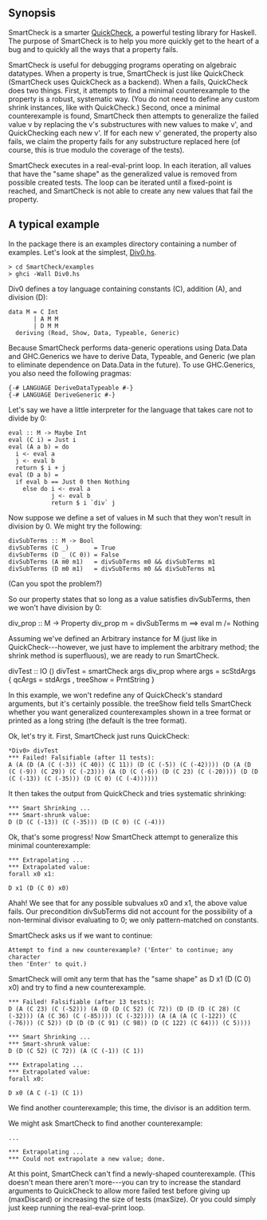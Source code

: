 Synopsis
--------------------------------

SmartCheck is a smarter
[QuickCheck](http://hackage.haskell.org/package/QuickCheck), a powerful testing
library for Haskell.  The purpose of SmartCheck is to help you more quickly get
to the heart of a bug and to quickly all the ways that a property fails.

SmartCheck is useful for debugging programs operating on algebraic datatypes.
When a property is true, SmartCheck is just like QuickCheck (SmartCheck uses
QuickCheck as a backend).  When a fails, QuickCheck does two things.  First, it
attempts to find a minimal counterexample to the property is a robust,
systematic way.  (You do not need to define any custom shrink instances, like
with QuickCheck.)  Second, once a minimal counterexample is found, SmartCheck
then attempts to generalize the failed value v by replacing the v's
substructures with new values to make v', and QuickChecking each new v'.  If for
each new v' generated, the property also fails, we claim the property fails for
any substructure replaced here (of course, this is true modulo the coverage of
the tests).

SmartCheck executes in a real-eval-print loop.  In each iteration, all values
that have the "same shape" as the generalized value is removed from possible
created tests.  The loop can be iterated until a fixed-point is reached, and
SmartCheck is not able to create any new values that fail the property.

A typical example
--------------------------------

In the package there is an examples directory containing a number of examples.
Let's look at the simplest,
[Div0.hs](https://github.com/leepike/SmartCheck/blob/master/examples/Div0.hs).

    > cd SmartCheck/examples
    > ghci -Wall Div0.hs

Div0 defines a toy language containing constants (C), addition (A), and division
(D):

    data M = C Int
           | A M M
           | D M M
      deriving (Read, Show, Data, Typeable, Generic)

Because SmartCheck performs data-generic operations using Data.Data and
GHC.Generics we have to derive Data, Typeable, and Generic (we plan to eliminate
dependence on Data.Data in the future).  To use GHC.Generics, you also need the
following pragmas:

    {-# LANGUAGE DeriveDataTypeable #-}
    {-# LANGUAGE DeriveGeneric #-}

Let's say we have a little interpreter for the language that takes care not to
divide by 0:

    eval :: M -> Maybe Int
    eval (C i) = Just i
    eval (A a b) = do
      i <- eval a 
      j <- eval b
      return $ i + j
    eval (D a b) = 
      if eval b == Just 0 then Nothing 
        else do i <- eval a 
                j <- eval b
                return $ i `div` j

Now suppose we define a set of values in M such that they won't result in
division by 0.  We might try the following:

    divSubTerms :: M -> Bool
    divSubTerms (C _)       = True
    divSubTerms (D _ (C 0)) = False
    divSubTerms (A m0 m1)   = divSubTerms m0 && divSubTerms m1
    divSubTerms (D m0 m1)   = divSubTerms m0 && divSubTerms m1

(Can you spot the problem?)

So our property states that so long as a value satisfies divSubTerms, then we
won't have division by 0:

div_prop :: M -> Property
div_prop m = divSubTerms m ==> eval m /= Nothing

Assuming we've defined an Arbitrary instance for M (just like in
QuickCheck---however, we just have to implement the arbitrary method; the shrink
method is superfluous), we are ready to run SmartCheck.

divTest :: IO ()
divTest = smartCheck args div_prop
  where 
  args = scStdArgs { qcArgs   = stdArgs 
                   , treeShow = PrntString }

In this example, we won't redefine any of QuickCheck's standard arguments, but
it's certainly possible.  the treeShow field tells SmartCheck whether you want
generalized counterexamples shown in a tree format or printed as a long string
(the default is the tree format).

Ok, let's try it.  First, SmartCheck just runs QuickCheck:

    *Div0> divTest 
    *** Failed! Falsifiable (after 11 tests):  
    A (A (D (A (C (-3)) (C 40)) (C 11)) (D (C (-5)) (C (-42)))) (D (A (D (C (-9)) (C 29)) (C (-23))) (A (D (C (-6)) (D (C 23) (C (-20)))) (D (D (C (-13)) (C (-35))) (D (C 0) (C (-4))))))

It then takes the output from QuickCheck and tries systematic shrinking:

    *** Smart Shrinking ... 
    *** Smart-shrunk value:
    D (D (C (-13)) (C (-35))) (D (C 0) (C (-4)))

Ok, that's some progress!  Now SmartCheck attempt to generalize this minimal counterexample:

    *** Extrapolating ...
    *** Extrapolated value:
    forall x0 x1:

    D x1 (D (C 0) x0)

Ahah!  We see that for any possible subvalues x0 and x1, the above value fails.
Our precondition divSubTerms did not account for the possibility of a
non-terminal divisor evaluating to 0; we only pattern-matched on constants.  

SmartCheck asks us if we want to continue:

    Attempt to find a new counterexample? ('Enter' to continue; any character
    then 'Enter' to quit.)

SmartCheck will omit any term that has the "same shape" as D x1 (D (C 0) x0) and
try to find a new counterexample.  

    *** Failed! Falsifiable (after 13 tests):  
    D (A (C 23) (C (-52))) (A (D (D (C 52) (C 72)) (D (D (D (C 28) (C (-32))) (A (C 36) (C (-85)))) (C (-32)))) (A (A (A (C (-122)) (C (-76))) (C 52)) (D (D (D (C 91) (C 98)) (D (C 122) (C 64))) (C 5))))

    *** Smart Shrinking ... 
    *** Smart-shrunk value:
    D (D (C 52) (C 72)) (A (C (-1)) (C 1))

    *** Extrapolating ...
    *** Extrapolated value:
    forall x0:

    D x0 (A C (-1) (C 1))

We find another counterexample; this time, the divisor is an addition term.

We might ask SmartCheck to find another counterexample: 

    ...

    *** Extrapolating ...
    *** Could not extrapolate a new value; done.

At this point, SmartCheck can't find a newly-shaped counterexample.  (This
doesn't mean there aren't more---you can try to increase the standard arguments
to QuickCheck to allow more failed test before giving up (maxDiscard) or
increasing the size of tests (maxSize).  Or you could simply just keep running
the real-eval-print loop.
